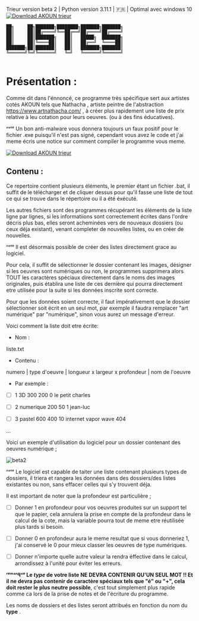 Trieur version beta 2 | Python version 3.11.1 | 🇫🇷 | Optimal avec windows 10 [![Download AKOUN trieur](https://img.shields.io/sourceforge/dt/trieur.svg)](https://sourceforge.net/projects/trieur/files/latest/download)
```
██╗     ██╗███████╗████████╗███████╗███████╗
██║     ██║██╔════╝╚══██╔══╝██╔════╝██╔════╝
██║     ██║███████╗   ██║   █████╗  ███████╗
██║     ██║╚════██║   ██║   ██╔══╝  ╚════██║
███████╗██║███████║   ██║   ███████╗███████║
╚══════╝╚═╝╚══════╝   ╚═╝   ╚══════╝╚══════╝
                                            
```



# Présentation : 

Comme dit dans l'énnoncé, ce programme très spécifique sert aux artistes cotés AKOUN tels que Nathacha , artiste peintre de l'abstraction https://www.artnathacha.com/ , à créer plus rapidement une liste de prix relative à leu cotation pour leurs oeuvres. (ou à des fins éducatives).

ⁿᵒᵗᵉ Un bon anti-malware vous donnera toujours un faux positif pour le fichier .exe puisqu'il n'est pas signé, cependant vous avez le code et j'ai meme écris une notice sur comment compiler le programme vous meme.

[![Download AKOUN trieur](https://a.fsdn.com/con/app/sf-download-button)](https://sourceforge.net/projects/trieur/files/latest/download)

## Contenu :

Ce repertoire contient plusieurs éléments, le premier étant un fichier .bat, il suffit de le télécharger et de cliquer dessus pour qu'il fasse une liste de tout ce qui se trouve dans le répertoire ou il a été éxécuté.

Les autres fichiers sont des programmes récupérant les éléments de la liste ligne par lignes, si les informatiions sont correctement écrites dans l'ordre décris plus bas, elles seront acheminées vers de nouveaux dossiers (ou ceux déja existant), venant completer de nouvelles listes, ou en créer de nouvelles.

ⁿᵒᵗᵉ Il est désormais possible de créer des listes directement grace au logiciel.

Pour cela, il suffit de sélectionner le dossier contenant les images, désigner si les oeuvres sont numériques ou non, le programmes supprimera alors TOUT les caractères spéciaux directement dans le noms des images originales, puis établira une liste de ces dernière qui pourra directement etre utilisée pour la suite si les données inscrite sont correcte.

Pour que les données soient correcte, il faut impérativement que le dossier sélectionner soit écrit en un seul mot, par exemple il faudra remplacer "art numérique" par "numérique", sinon vous aurez un message d'erreur.

Voici comment la liste doit etre écrite:


+ Nom : 

liste.txt

+ Contenu :

numero | type d'oeuvre | longueur x largeur x profondeur | nom de l'oeuvre

+ Par exemple :

- [ ] 1 3D 300 200 0 le petit charles

- [ ] 2 numerique 200 50 1 jean-luc

- [ ] 3 pastel 600 400 10 internet vapor wave 404

...

Voici un exemple d'utilisation du logiciel pour un dossier contenant des oeuvres numérique ;

![beta2](https://user-images.githubusercontent.com/92639080/216796498-58d8baf0-892f-4680-a1ce-fe1a1936abd2.jpg)

ⁿᵒᵗᵉ Le logiciel est capable de taiter une liste contenant plusieurs types de dossiers, il triera et rangera les données dans des dossiers/des listes existantes ou non, sans effacer celles qui s'y trouvent déja.

Il est important de noter que la profondeur est particulière ; 

- [ ] Donner 1 en profondeur pour vos oeuvres produites sur un support tel que le papier, cela annulera la prise en compte de la profondeur dans le calcul de la cote, mais la variable pourra tout de meme etre réutilisée plus tards si besoin.

- [ ] Donner 0 en profondeur aura le meme resultat que si vous donneriez 1, j'ai conservé le 0 pour mieux classer les oeuvres de type numériques.

- [ ] Donner n'importe quelle autre valeur la rendra éffective dans le calcul, arrondissez à l'unité pour éviter les erreurs.

**ʳᵉᵐᵃʳᑫᵘᵉ Le *type* de votre liste NE DEVRA CONTENIR QU'UN SEUL MOT !! Et il ne devra pas contenir de caractère spéciaux tels que "é" ou "+", cela doit rester le plus neutre possible**, c'est tout simplement plus rapide comme ca lors de la prise de notes et de l'écriture du programme.

Les noms de dossiers et des listes seront attribués en fonction du nom du **type** .

